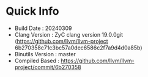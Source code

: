 # Quick Info
* Build Date : 20240309
* Clang Version : ZyC clang version 19.0.0git (https://github.com/llvm/llvm-project 6b270358c71c3bc57a0dec6586c2f7a9d4d0a85b)
* Binutils Version : master
* Compiled Based : https://github.com/llvm/llvm-project/commit/6b270358

